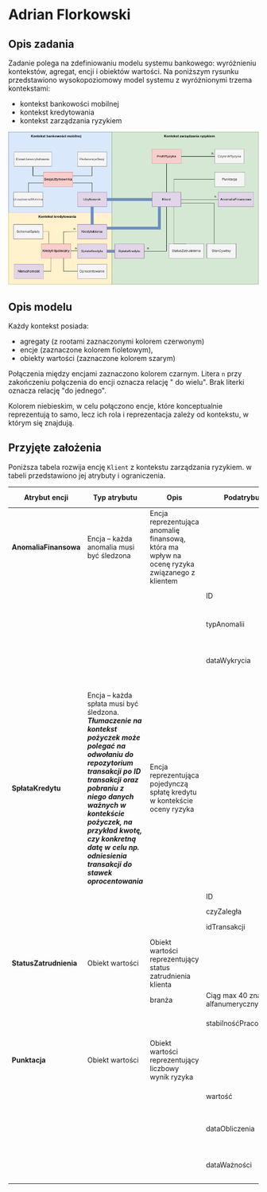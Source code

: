 # Adrian Florkowski
## Opis zadania

Zadanie polega na zdefiniowaniu modelu systemu bankowego: wyróżnieniu kontekstów, agregat, encji i obiektów wartości.
Na poniższym rysunku przedstawiono wysokopoziomowy model systemu z wyróżnionymi trzema kontekstami:

- kontekst bankowości mobilnej
- kontekst kredytowania
- kontekst zarządzania ryzykiem

![diagram](diagram.png)

## Opis modelu

Każdy kontekst posiada:

- agregaty (z rootami zaznaczonymi kolorem czerwonym)
- encje (zaznaczone kolorem fioletowym),
- obiekty wartości (zaznaczone kolorem szarym)

Połączenia między encjami zaznaczono kolorem czarnym. Litera `n` przy zakończeniu połączenia do encji oznacza relację "
do wielu". Brak literki oznacza relację "do jednego".

Kolorem niebieskim, w celu połączono encje, które konceptualnie reprezentują to samo, lecz ich rola i reprezentacja
zależy od kontekstu, w którym się znajdują.

## Przyjęte założenia

Poniższa tabela rozwija encję `Klient` z kontekstu zarządzania ryzykiem. w tabeli przedstawiono jej atrybuty i
ograniczenia.

| **Atrybut encji**      | **Typ atrybutu**                                                                                                                                                                                                                                                                                               | **Opis**                                                                                      | **Podatrybut**                      | **Ograniczenia podatrybutu**                           |
|------------------------|----------------------------------------------------------------------------------------------------------------------------------------------------------------------------------------------------------------------------------------------------------------------------------------------------------------|-----------------------------------------------------------------------------------------------|-------------------------------------|--------------------------------------------------------|
| **AnomaliaFinansowa**  | Encja – każda anomalia musi być śledzona                                                                                                                                                                                                                                                                       | Encja reprezentująca anomalię finansową, która ma wpływ na ocenę ryzyka związanego z klientem |                                     |                                                        |
|                        |                                                                                                                                                                                                                                                                                                                |                                                                                               | ID                                  | Ciąg znaków w formacie UUID4                           |
| **<br>**               |                                                                                                                                                                                                                                                                                                                |                                                                                               | typAnomalii                         | Jedna ze stałych, predefiniowanych wartości tesktowych |
|                        |                                                                                                                                                                                                                                                                                                                |                                                                                               | dataWykrycia                        | Ciąg znaków w formacie YYYY-MM-DD HH:MM:SS             |
| **<br>**               |                                                                                                                                                                                                                                                                                                                |                                                                                               |                                     |                                                        |
| **SpłataKredytu**      | Encja – każda spłata musi być śledzona.<br>_**Tłumaczenie na kontekst pożyczek może polegać na odwołaniu do repozytorium transakcji po ID transakcji oraz pobraniu z niego danych ważnych w kontekście pożyczek, na przykład kwotę, czy konkretną datę w celu np. odniesienia transakcji do stawek oprocentowania**_ | Encja reprezentująca pojedynczą spłatę kredytu w kontekście oceny ryzyka                      |                                     |                                                        |
|                        |                                                                                                                                                                                                                                                                                                                |                                                                                               | ID                                  | Ciąg znaków w formacie UUID4                           |
| **<br>**               |                                                                                                                                                                                                                                                                                                                |                                                                                               | czyZaległa                          | prawda/fałsz                                           |
| **<br>**               |                                                                                                                                                                                                                                                                                                                |                                                                                               | idTransakcji                        | Ciąg znaków w formacie UUID4                           |
| **StatusZatrudnienia** | Obiekt wartości                                                                                                                                                                                                                                                                                                | Obiekt wartości reprezentujący status zatrudnienia klienta                                    |                                     |                                                        |
|                        |                                                                                                                                                                                                                                                                                                                | branża                                                                                        | Ciąg max 40 znaków alfanumerycznych |
| **<br>**               |                                                                                                                                                                                                                                                                                                                |                                                                                               | stabilnośćPracodawcy                | Wartość liczbowa w przedziale \[0, 1\]                 |
| **Punktacja**          | Obiekt wartości                                                                                                                                                                                                                                                                                                | Obiekt wartości reprezentujący liczbowy wynik ryzyka                                          |                                     |
|                        |                                                                                                                                                                                                                                                                                                                |                                                                                               | wartość                             | Wartość liczbowa w przedziale \[0, 1\]                                                |
|                        |                                                                                                                                                                                                                                                                                                                |                                                                                               | dataObliczenia                      | Ciąg znaków w formacie YYYY-MM-DD HH:MM:SS             |
|                        |                                                                                                                                                                                                                                                                                                                |                                                                                               | dataWażności                        | Ciąg znaków w formacie YYYY-MM-DD HH:MM:SS             |
